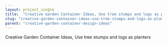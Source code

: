 ```yaml
---
layout: project_single
title:  "Creative Garden Container Ideas, Use tree stumps and logs as planters"
slug: "creative-garden-container-ideas-use-tree-stumps-and-logs-as-planters"
parent: "creative-garden-container-design-ideas"
---
```

Creative Garden Container Ideas, Use tree stumps and logs as planters